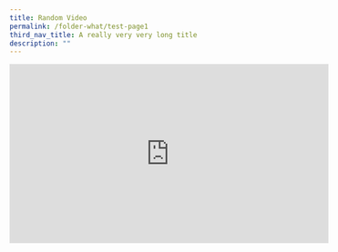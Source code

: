 ```yaml
---
title: Random Video
permalink: /folder-what/test-page1
third_nav_title: A really very very long title
description: ""
---
```




<iframe width="560" height="315" src="https://www.youtube-nocookie.com/embed/jJRdLZyOU4w" title="YouTube video player" frameborder="0" allow="accelerometer; autoplay; clipboard-write; encrypted-media; gyroscope; picture-in-picture" allowfullscreen></iframe>